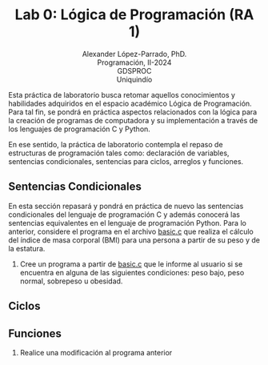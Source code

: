 <h1 align="center">
Lab 0: Lógica de Programación (RA 1) <br />
 </h1>
 <p align="center">
Alexander López-Parrado, PhD. <br />
Programación, II-2024 <br />
GDSPROC <br />
Uniquindío <br />
</p>

Esta práctica de laboratorio busca retomar aquellos conocimientos y habilidades adquiridos en el espacio académico Lógica de Programación. Para tal fin, se pondrá en práctica aspectos relacionados con la lógica para la creación de programas de computadora y su implementación a través de los lenguajes de programación C y Python.

En ese sentido, la práctica de laboratorio contempla el repaso de estructuras de programación tales como: declaración de variables, sentencias condicionales, sentencias para ciclos, arreglos y funciones. 

## Sentencias Condicionales

En esta sección repasará y pondrá en práctica de nuevo las sentencias condicionales del lenguaje de programación C y además conocerá las sentencias equivalentes en el lenguaje de programación Python. Para lo anterior, considere el programa en el archivo [basic.c](basic.c) que realiza el cálculo del índice de masa corporal (BMI) para una persona a partir de su peso y de la estatura.

1. Cree un programa a partir de [basic.c](basic.c) que le informe al usuario si se encuentra en alguna de las siguientes condiciones: peso bajo, peso normal, sobrepeso u obesidad.




## Ciclos

## Funciones

1. Realice una modificación al programa anterior 
